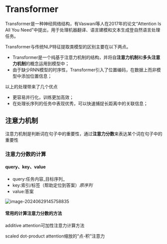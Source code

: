 # Transformer

Transformer是一种神经网络结构，有Vaswani等人在2017年的论文“Attention Is All You Need”中提出，用于处理机器翻译、语言建模和文本生成登自然语言处理任务。

Transformer与传统NLP特征提取类模型的区别主要在以下两点。

- Transformer是一个纯基于注意力机制的结构，并将自**注意力机制**和**多头注意力机制**的概念运用到模型中；
- 由于缺少RNN模型的时序性，Transformer引入了位置编码，在数据上而非模型中添加位置信息；

以上的处理带来了几个优点

- 更容易并行化，训练更加高效；
- 在处理长序列的任务中表现优秀，可以快速捕捉长距离中的关联信息；

## 注意力机制

注意力机制是判断词在句子中的重要性，通过**注意力分数**来表达某个词在句子中的重要性

### 注意力分数的计算

#### query、key、value

- query:任务内容_目标序列_
- key:索引/标签（帮助定位到答案）_原序列_
- value:答案

![image-20240629145758835](https://s2.loli.net/2024/06/29/ESPv4kLWxinFZqy.png)

#### 常用的计算注意力分数的方法

additive attention可加性注意力计算方法

scaled dot-product attention缩放的“点-积”注意力

